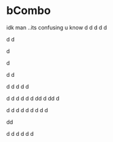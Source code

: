 # bCombo
idk man ..its confusing u know
d
d
d
d
d

d
d


d

d

d
d

d
d
d
d
d

d
d
d
d
d
d
dd
d
dd
d

d
d
d
d
d
d
d
d
d

dd

d
d
d
d
d
d